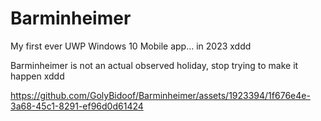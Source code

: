 # Barminheimer
My first ever UWP Windows 10 Mobile app... in 2023 xddd

Barminheimer is not an actual observed holiday, stop trying to make it happen xddd

https://github.com/GolyBidoof/Barminheimer/assets/1923394/1f676e4e-3a68-45c1-8291-ef96d0d61424

